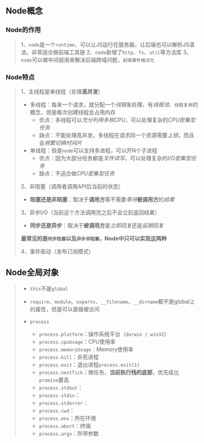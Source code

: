 ## Node概念

### Node的作用

> 1、`node`是一个`runtime`，可以让JS运行在服务器，让后端也可以解析JS语法，非常适合做前端工具链
> 2、`node`新增了`http`、`fs`、`util`等方法库
> 3、`node`可以做中间层用来解决后端跨域问题，`前端事件格式化`

### Node特点

> 1、主线程是单线程（处理**高并发**）
>
> + 多线程：每来一个请求，就分配一个*线程*来处理，有*线程池*、`线程复用`的概念，但是每次创建线程会占用内存
>   + 优点：多线程可以*充分利用多核CPU*，可以处理复杂的*CPU密集型任务*
>   + 缺点：不能处理高并发，多线程在请求同一个资源需要*上锁*，而且会*频繁切换时间片*
> + 单线程：但是`node`可以支持多进程，可以开N个子进程
>   + 优点：因为大部分任务都是*文件读写*，可以处理复杂的*I/O密集型任务*
>   + 缺点：不适合做*CPU密集型任务*
>
> 2、非阻塞（调用者调用API后当前的状态）
>
> + **阻塞还是非阻塞**：取决于**调用方**需不需要*等待***被调用方**的*结果*
>
> 3、异步I/O（当前这个方法调用完之后不会立刻返回结果）
>
> + **同步还是异步**：取决于**被调用方**是*立即回复*还是*延期回复*
>
> **最常见的是`同步阻塞`以及`异步非阻塞`，Node中只可以实现这两种**
>
> 4、事件驱动（发布订阅模式）



## Node全局对象

> + `this`不是`global`
>
> + `require`、`module`、`exports`、`__filename`、`__dirname`都不是global上的属性，但是可以直接被访问
> + `process`
>   + `process.platform`：操作系统平台（`darwin / win32`）
>   + `process.cpuUsage`：CPU使用率
>   + `process.memoryUsage`：Memory使用率
>   + `process.kill`：杀死进程
>   + `process.exit`：退出进程`process.exit(1)`
>   + `process.nextTick`：微任务，**当前执行栈的底部**，优先级比`promise`要高
>   + `process.stdout`：
>   + `process.stdin`：
>   + `process.stderror`：
>   + `process.cwd`：
>   + `process.env`：所在环境
>   + `process.abort`：终端
>   + `process.argv`：所带参数

